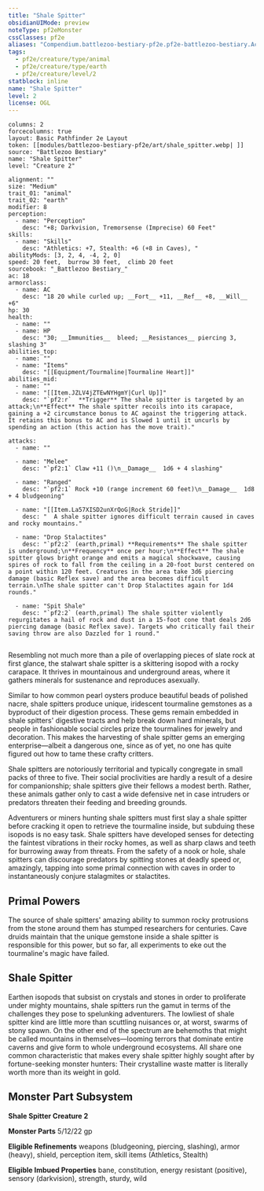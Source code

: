 ```yaml
---
title: "Shale Spitter"
obsidianUIMode: preview
noteType: pf2eMonster
cssClasses: pf2e
aliases: "Compendium.battlezoo-bestiary-pf2e.pf2e-battlezoo-bestiary.Actor.VrmD1I46iT07ZNd1" 
tags:
  - pf2e/creature/type/animal
  - pf2e/creature/type/earth
  - pf2e/creature/level/2
statblock: inline
name: "Shale Spitter"
level: 2
license: OGL
---
```


```statblock
columns: 2
forcecolumns: true
layout: Basic Pathfinder 2e Layout
token: [[modules/battlezoo-bestiary-pf2e/art/shale_spitter.webp| ]]
source: "Battlezoo Bestiary"
name: "Shale Spitter"
level: "Creature 2"

alignment: ""
size: "Medium"
trait_01: "animal"
trait_02: "earth"
modifier: 8
perception:
  - name: "Perception"
    desc: "+8; Darkvision, Tremorsense (Imprecise) 60 Feet"
skills:
  - name: "Skills"
    desc: "Athletics: +7, Stealth: +6 (+8 in Caves), "
abilityMods: [3, 2, 4, -4, 2, 0]
speed: 20 feet,  burrow 30 feet,  climb 20 feet
sourcebook: "_Battlezoo Bestiary_"
ac: 18
armorclass:
  - name: AC
    desc: "18 20 while curled up; __Fort__ +11, __Ref__ +8, __Will__ +6"
hp: 30
health:
  - name: ""
  - name: HP
    desc: "30; __Immunities__  bleed; __Resistances__ piercing 3, slashing 3"
abilities_top:
  - name: ""
  - name: "Items"
    desc: "[[Equipment/Tourmaline|Tourmaline Heart]]"
abilities_mid:
  - name: ""
  - name: "[[Item.JZLV4jZTEwNYHgmY|Curl Up]]"
    desc: "`pf2:r`  **Trigger** The shale spitter is targeted by an attack;\n**Effect** The shale spitter recoils into its carapace, gaining a +2 circumstance bonus to AC against the triggering attack. It retains this bonus to AC and is Slowed 1 until it uncurls by spending an action (this action has the move trait)."

attacks:
  - name: ""

  - name: "Melee"
    desc: "`pf2:1` Claw +11 ()\n__Damage__  1d6 + 4 slashing"

  - name: "Ranged"
    desc: "`pf2:1` Rock +10 (range increment 60 feet)\n__Damage__  1d8 + 4 bludgeoning"

  - name: "[[Item.La57XISD2unXrQoG|Rock Stride]]"
    desc: "  A shale spitter ignores difficult terrain caused in caves and rocky mountains."

  - name: "Drop Stalactites"
    desc: "`pf2:2` (earth,primal) **Requirements** The shale spitter is underground;\n**Frequency** once per hour;\n**Effect** The shale spitter glows bright orange and emits a magical shockwave, causing spires of rock to fall from the ceiling in a 20-foot burst centered on a point within 120 feet. Creatures in the area take 3d6 piercing damage (basic Reflex save) and the area becomes difficult terrain.\nThe shale spitter can't Drop Stalactites again for 1d4 rounds."

  - name: "Spit Shale"
    desc: "`pf2:2` (earth,primal) The shale spitter violently regurgitates a hail of rock and dust in a 15-foot cone that deals 2d6 piercing damage (basic Reflex save). Targets who critically fail their saving throw are also Dazzled for 1 round."
 
```



Resembling not much more than a pile of overlapping pieces of slate rock at first glance, the stalwart shale spitter is a skittering isopod with a rocky carapace. It thrives in mountainous and underground areas, where it gathers minerals for sustenance and reproduces asexually.

Similar to how common pearl oysters produce beautiful beads of polished nacre, shale spitters produce unique, iridescent tourmaline gemstones as a byproduct of their digestion process. These gems remain embedded in shale spitters' digestive tracts and help break down hard minerals, but people in fashionable social circles prize the tourmalines for jewelry and decoration. This makes the harvesting of shale spitter gems an emerging enterprise—albeit a dangerous one, since as of yet, no one has quite figured out how to tame these crafty critters.

Shale spitters are notoriously territorial and typically congregate in small packs of three to five. Their social proclivities are hardly a result of a desire for companionship; shale spitters give their fellows a modest berth. Rather, these animals gather only to cast a wide defensive net in case intruders or predators threaten their feeding and breeding grounds.

Adventurers or miners hunting shale spitters must first slay a shale spitter before cracking it open to retrieve the tourmaline inside, but subduing these isopods is no easy task. Shale spitters have developed senses for detecting the faintest vibrations in their rocky homes, as well as sharp claws and teeth for burrowing away from threats. From the safety of a nook or hole, shale spitters can discourage predators by spitting stones at deadly speed or, amazingly, tapping into some primal connection with caves in order to instantaneously conjure stalagmites or stalactites.

## Primal Powers

The source of shale spitters' amazing ability to summon rocky protrusions from the stone around them has stumped researchers for centuries. Cave druids maintain that the unique gemstone inside a shale spitter is responsible for this power, but so far, all experiments to eke out the tourmaline's magic have failed.

## Shale Spitter

Earthen isopods that subsist on crystals and stones in order to proliferate under mighty mountains, shale spitters run the gamut in terms of the challenges they pose to spelunking adventurers. The lowliest of shale spitter kind are little more than scuttling nuisances or, at worst, swarms of stony spawn. On the other end of the spectrum are behemoths that might be called mountains in themselves—looming terrors that dominate entire caverns and give form to whole underground ecosystems. All share one common characteristic that makes every shale spitter highly sought after by fortune-seeking monster hunters: Their crystalline waste matter is literally worth more than its weight in gold.

## Monster Part Subsystem

**Shale Spitter Creature 2**

**Monster Parts** 5/12/22 gp

**Eligible Refinements** weapons (bludgeoning, piercing, slashing), armor (heavy), shield, perception item, skill items (Athletics, Stealth)

**Eligible Imbued Properties** bane, constitution, energy resistant (positive), sensory (darkvision), strength, sturdy, wild
